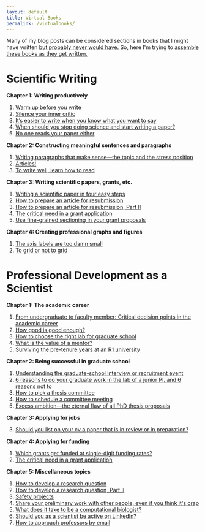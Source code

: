 ```yaml
---
layout: default
title: Virtual Books
permalink: /virtualbooks/
---
```


Many of my blog posts can be considered sections in books that I might have written [but probably never would have.](/blog/2013/8/17/a-blog-seriously) So, here I'm trying to [assemble these books as they get written.](/blog/2013/10/13/virtual-books)

# Scientific Writing

**Chapter 1: Writing productively**

1. [Warm up before you write](/blog/2013/9/16/warm-up-before-you-write)
2. [Silence your inner critic](/blog/2013/9/22/silence-your-inner-critic)
3. [It’s easier to write when you know what you want to say](/blog/2013/9/18/its-easier-to-write-when-you-know-what-you-want-to-say)
4. [When should you stop doing science and start writing a paper?](/blog/2013/8/26/when-should-you-stop-doing-science-and-start-writing-a-paper)
5. [No one reads your paper either](/blog/2013/11/3/no-one-reads-your-paper-either)

**Chapter 2: Constructing meaningful sentences and paragraphs**

1. [Writing paragraphs that make sense—the topic and the stress position](/blog/2013/9/26/writing-paragraphs-that-make-sensethe-topic-and-the-stress-position)
2. [Articles!](/blog/2013/10/1/articles)
3. [To write well, learn how to read](/blog/2013/10/8/to-write-well-learn-how-to-read)

**Chapter 3: Writing scientific papers, grants, etc.**

1. [Writing a scientific paper in four easy steps](/blog/2013/8/29/writing-a-scientific-paper-in-four-easy-steps)
1. [How to prepare an article for resubmission](/blog/2014/11/16/how-to-prepare-an-article-for-resubmission)
1. [How to prepare an article for resubmission, Part II](/blog/2014/12/18/how-to-prepare-an-article-for-resubmission-part-ii)
2. [The critical need in a grant application](/blog/2013/10/17/the-critical-need-in-a-grant-application)
1. [Use fine-grained sectioning in your grant proposals](/blog/2013/10/28/use-fine-grained-sectioning-in-your-grant-proposals)


**Chapter 4: Creating professional graphs and figures**

1. [The axis labels are too damn small](/blog/2013/9/10/the-axis-labels-are-too-damn-small)
2. [To grid or not to grid](/blog/2014/10/7/to-grid-or-not-to-grid)


# Professional Development as a Scientist

**Chapter 1: The academic career**

1. [From undergraduate to faculty member: Critical decision points in the academic career](/blog/2013/9/6/from-undergraduate-to-faculty-member-critical-decision-points-in-the-academic-career)
2. [How good is good enough?](/blog/2013/9/10/how-good-is-good-enough)
1. [How to choose the right lab for graduate school](/blog/2013/9/29/how-to-choose-the-right-lab-for-graduate-school)
1. [What is the value of a mentor?](/blog/2013/10/19/what-is-the-value-of-a-mentor)
1. [Surviving the pre-tenure years at an R1 university](/blog/2014/7/12/surviving-the-pre-tenure-years-at-an-r1-university)

**Chapter 2: Being successful in graduate school**

1. [Understanding the graduate-school interview or recruitment event](/blog/2014/1/14/understanding-the-graduate-school-interview-or-recruitment-event)
1. [6 reasons to do your graduate work in the lab of a junior PI, and 6 reasons not to](/blog/2014/1/25/6-reasons-to-do-your-graduate-work-in-the-lab-of-a-junior-pi-and-6-reasons-not-to)
1. [How to pick a thesis committee](/blog/2014/1/26/how-to-pick-a-thesis-committee)
1. [How to schedule a committee meeting](/blog/2014/10/14/how-to-schedule-a-committee-meeting)
1. [Excess ambition—the eternal flaw of all PhD thesis proposals](/blog/2013/12/7/excess-ambitionthe-eternal-flaw-of-all-phd-thesis-proposals)

**Chapter 3: Applying for jobs**

3. [Should you list on your cv a paper that is in review or in preparation?](/blog/2013/9/10/should-you-list-a-paper-in-review-or-in-preparation-on-your-cv)

**Chapter 4: Applying for funding**

1. [Which grants get funded at single-digit funding rates?](/blog/2013/10/17/which-grants-get-funded-at-single-digit-funding-rates)
2. [The critical need in a grant application](/blog/2013/10/17/the-critical-need-in-a-grant-application)

**Chapter 5: Miscellaneous topics**

1. [How to develop a research question](/blog/2014/6/15/how-to-develop-a-research-question)
2. [How to develop a research question, Part II](/blog/2014/6/18/how-to-develop-a-research-question-part-ii)
1. [Safety projects](/blog/2015/7/1/safety-projects)
3. [Share your preliminary work with other people, even if you think it's crap](/blog/2014/7/8/share-your-preliminary-work-with-other-people-even-if-you-think-its-crap)
1. [What does it take to be a computational biologist?](/blog/2014/1/10/what-does-it-take-to-be-a-computational-biologist)
5. [Should you as a scientist be active on LinkedIn?](/blog/2013/8/20/should-you-as-a-scientist-be-active-on-linkedin)
8. [How to approach professors by email](/blog/2013/8/23/how-to-approach-professors-by-email)


